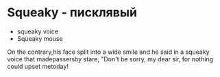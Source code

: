 # Squeaky - писклявый

- squeaky voice
- Squeaky mouse

On the contrary,his face split into a wide smile and he said in a squeaky voice that madepassersby stare, "Don't be sorry, my dear sir, for nothing could upset metoday!
